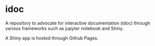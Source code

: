 # idoc

A repository to advocate for interactive documentation (idoc)
through various frameworks such as jupyter notebook and Shiny.

A Shiny app is hosted through Github Pages.
